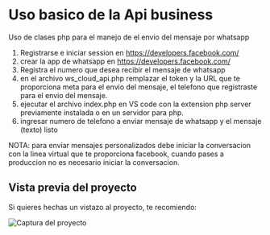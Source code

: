 # Uso basico de la Api business

Uso de clases php para el manejo de el envio del mensaje por whatsapp

1. Registrarse e iniciar session en https://developers.facebook.com/
2. crear la app de whatsapp en https://developers.facebook.com/
3. Registra el numero que desea recibir el mensaje de whatsapp 
4. en el archivo ws_cloud_api.php remplazar el token y la URL que te proporciona meta para el envio del mensaje, el telefono que registraste para el envio del mensaje.
5. ejecutar el archivo index.php en VS code con la extension php server previamente instalada o en un servidor para php.
6.  ingresar numero de telefono a enviar mensaje de whatsapp y el mensaje (texto)  listo

NOTA: para enviar mensajes personalizados debe iniciar la conversacion con la linea virtual que te proporciona facebook, cuando pases a produccion no es necesario
iniciar la conversacion.

## Vista previa del proyecto
Si quieres hechas un vistazo al proyecto, te recomiendo:

![Captura del proyecto](https://github.com/JRodriguezx1/Api-whatsapp-business-PHP/blob/master/build/app1.png?raw=true)

